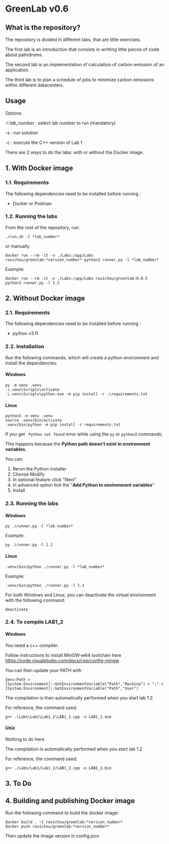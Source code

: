 # GreenLab v0.6

## What is the repository?

The repository is divided in different labs, that are little exercises.  

The first lab is an introduction that consists in writting little pieces of code about palindroms.

The second lab is an implementation of calculation of carbon emission of an application.

The third lab is to plan a schedule of jobs to minimize carbon emissions within different datacenters.


## Usage

Options

-l *lab_number* : select lab number to run (mandatory)

-s : run solution

-c : execute the C++ version of Lab 1


There are 2 ways to do the labs: with or without the Docker image.

## 1. With Docker image

### 1.1. Requirements

The following dependencies need to be installed before running :
* Docker or Podman

### 1.2. Running the labs

From the root of the repository, run:

```shell
./run.sh -l *lab_number*
```

or manually

```shell
docker run --rm -it -v ./Labs:/app/Labs ravichou/greenlab:*version_number* python3 runner.py -l *lab_number*
```
Example:
```shell
docker run --rm -it -v ./Labs:/app/Labs ravichou/greenlab:0.0.5 python3 runner.py -l 1.2
```

## 2. Without Docker image

### 2.1. Requirements

The following dependencies need to be installed before running :
* python v3.11

### 2.2. Installation

Run the following commands, which will create a python environment and install the dependencies:
#### Windows
```shell
py -m venv .venv
.\.venv\Scripts\activate
.\.venv\Scripts\python.exe -m pip install -r .\requirements.txt
```

#### Linux
```shell
python3 -m venv .venv
source .venv/bin/activate
.venv/bin/python -m pip install -r requirements.txt
```

If you get ` Python not found` error while using the `py` or `python3` commands:

This happens because the **Python path doesn't exist in environment variables**.

You can:
1. Rerun the Python installer
2. Choose Modify
3. In optional feature click "Next"
4. In advanced option tick the "**Add Python to environment variables**"
5. Install

### 2.3. Running the labs

#### Windows
```shell
py .\runner.py -l *lab_number*
```
Example:
```shell
py .\runner.py -l 1.1
```

#### Linux
```shell
.venv/bin/python ./runner.py -l *lab_number*
```
Example:
```shell
.venv/bin/python ./runner.py -l 1.1
```

For both Windows and Linux, you can deactivate the virtual environment with the following command:
```shell
deactivate
```

### 2.4. To compile LAB1_2

#### Windows
You need a c++ compiler.

Follow instructions to install MinGW-w64 toolchain here https://code.visualstudio.com/docs/cpp/config-mingw

You can then update your PATH with
```shell
$env:Path = [System.Environment]::GetEnvironmentVariable("Path","Machine") + ";" + [System.Environment]::GetEnvironmentVariable("Path","User")
```

The compilation is then automatically performed when you start lab 1.2

For reference, the command used:
```shell
g++ .\Labs\Lab1\Lab1_2\LAB1_2.cpp -o LAB1_2.exe
```

#### Unix
Nothing to do here.

The compilation is automatically performed when you start lab 1.2

For reference, the command used:
```shell
g++ ./Labs/Lab1/Lab1_2/LAB1_2.cpp -o LAB1_2.bin
```

## 3. To Do


## 4. Building and publishing Docker image
Run the following command to build the docker image:
```shell
docker build . -t ravichou/greenlab:*version_number*
docker push ravichou/greenlab:*version_number*
```
Then update the image version in config.json
